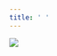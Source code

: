 ```yaml
---
title: ' '
---
```


<img src="https://images.unsplash.com/photo-1550439062-609e1531270e?ixlib=rb-1.2.1&q=85&fm=jpg&crop=entropy&cs=srgb&ixid=eyJhcHBfaWQiOjYzOTIxfQ&w=4800" />

